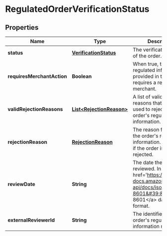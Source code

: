 
# RegulatedOrderVerificationStatus

## Properties
Name | Type | Description | Notes
------------ | ------------- | ------------- | -------------
**status** | [**VerificationStatus**](VerificationStatus.md) | The verification status of the order. | 
**requiresMerchantAction** | **Boolean** | When true, the regulated information provided in the order requires a review by the merchant. | 
**validRejectionReasons** | [**List&lt;RejectionReason&gt;**](RejectionReason.md) | A list of valid rejection reasons that may be used to reject the order&#39;s regulated information. | 
**rejectionReason** | [**RejectionReason**](RejectionReason.md) | The reason for rejecting the order&#39;s regulated information. Not present if the order isn&#39;t rejected. |  [optional]
**reviewDate** | **String** | The date the order was reviewed. In &lt;a href&#x3D;&#39;https://developer-docs.amazon.com/sp-api/docs/iso-8601&#39;&gt;ISO 8601&lt;/a&gt; date time format. |  [optional]
**externalReviewerId** | **String** | The identifier for the order&#39;s regulated information reviewer. |  [optional]



